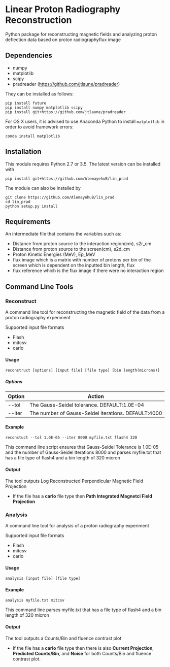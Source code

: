 # Linear Proton Radiography Reconstruction

Python package for reconstructing magnetic fields and analyzing proton deflection
data based on proton radiographyflux image

## Dependencies

* numpy
* matplotlib
* scipy
* pradreader (https://github.com/jtlaune/pradreader)


They can be installed as follows:

```shell
pip install future
pip install numpy matplotlib scipy
pip install git+https://github.com/jtlaune/pradreader
```
For OS X users, it is advised to use Anaconda Python to install `matplotlib` in order to avoid framework errors:

```shell
conda install matplotlib
```


## Installation

This module requires Python 2.7 or 3.5. The latest version can be installed with

```shell
pip install git+https://github.com/AlemayehuB/lin_prad
```

The module can also be installed by

```shell
git clone https://github.com/AlemayehuB/lin_prad
cd lin_prad
python setup.py install
```
## Requirements

An intermediate file that contains the variables such as:
* Distance from proton source to the interaction region(cm), s2r_cm
* Distance from proton source to the screen(cm), s2d_cm 
* Proton Kinetic Energies (MeV), Ep_MeV
* flux image which is a matrix with number of protons per bin of the screen which is dependent on the inputted bin length, flux
* flux reference which is the flux image if there were no interaction region


## Command Line Tools
### Reconstruct

A command line tool for reconstructing the magnetic field of the data from a proton radiography experiment

Supported input file formats
* Flash
* mitcsv
* carlo

#### Usage
```shell
reconstruct [options] [input file] [file type] [bin length(microns)]
```
##### Options

| Option | Action |
|:-------|--------|
|--tol| The Gauss-Seidel tolerance. DEFAULT:1.0E-04 |
|--iter| The number of Gauss-Seidel iterations. DEFAULT:4000| 

#### Example 
```shell
reconstuct --tol 1.0E-05 --iter 8000 myfile.txt flash4 320
```
This command line script ensures that Gauss-Seidel Tolerance is 1.0E-05 and the number of Gauss-Seidel Iterations 8000 and parses myfile.txt that has a file type of flash4 and a bin length of 320 micron
#### Output

The tool outputs Log Reconstructed Perpendicular Magnetic Field Projection

* If the file has a **carlo** file type then **Path Integrated Magnetci Field Projection**

### Analysis

A command line tool for analysis of a proton radiography experiment

Supported input file formats
* Flash
* mitcsv
* carlo
 
#### Usage
```shell
analysis [input file] [file type]
```
#### Example
```shell
analysis myfile.txt mitcsv
```
This command line parses myfile.txt that has a file type of flash4 and a bin length of 320 micron
#### Output

The tool outputs a Counts/Bin and fluence contrast plot 

* If the file has a **carlo** file type then there is also **Current Projection**, **Predicted Counts/Bin**, and **Noise** for both Counts/Bin and fluence contrast plot.


